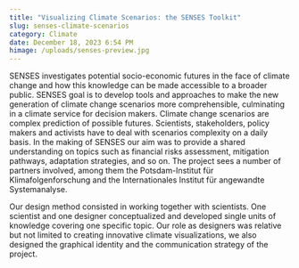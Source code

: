 ```yaml
---
title: "Visualizing Climate Scenarios: the SENSES Toolkit"
slug: senses-climate-scenarios
category: Climate
date: December 18, 2023 6:54 PM
himage: /uploads/senses-preview.jpg
---
```

SENSES investigates potential socio-economic futures in the face of climate change and how this knowledge can be made accessible to a broader public. SENSES goal is to develop tools and approaches to make the new generation of climate change scenarios more comprehensible, culminating in a climate service for decision makers. Climate change scenarios are complex prediction of possible futures. Scientists, stakeholders, policy makers and activists have to deal with scenarios complexity on a daily basis. In the making of SENSES our aim was to provide a shared understanding on topics such as financial risks assessment, mitigation pathways, adaptation strategies, and so on. The project sees a number of partners involved, among them the Potsdam-Institut für Klimafolgenforschung and the Internationales Institut für angewandte Systemanalyse.

Our design method consisted in working together with scientists. One scientist and one designer conceptualized and developed single units of knowledge covering one specific topic. Our role as designers was relative but not limited to creating innovative climate visualizations, we also designed the graphical identity and the communication strategy of the project.